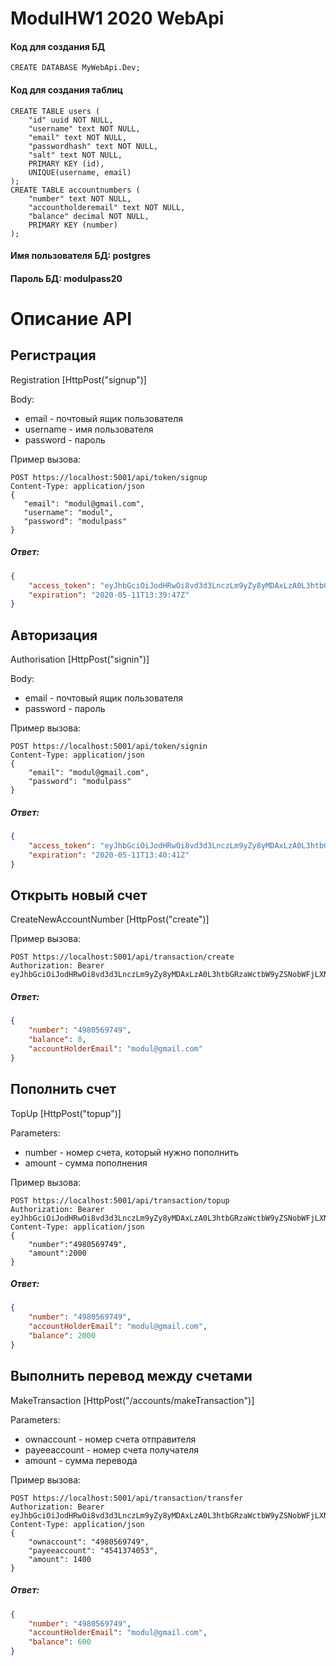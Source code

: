 # ModulHW1 2020 WebApi

#### Код для создания БД
    CREATE DATABASE MyWebApi.Dev;
#### Код для создания таблиц
    CREATE TABLE users (
        "id" uuid NOT NULL,
        "username" text NOT NULL,
        "email" text NOT NULL,
        "passwordhash" text NOT NULL,
        "salt" text NOT NULL,
        PRIMARY KEY (id),
        UNIQUE(username, email)
    );
    CREATE TABLE accountnumbers (
        "number" text NOT NULL,
        "accountholderemail" text NOT NULL,
        "balance" decimal NOT NULL,
        PRIMARY KEY (number)
    ); 
#### Имя пользователя БД: postgres
#### Пароль БД: modulpass20
# Описание API
## Регистрация 
Registration [HttpPost("signup")]

Body:
- email - почтовый ящик пользователя
- username - имя пользователя
- password - пароль

Пример вызова:
 ```
POST https://localhost:5001/api/token/signup
Content-Type: application/json
{
    "email": "modul@gmail.com",
    "username": "modul",
    "password": "modulpass"
}
```
##### Ответ:
```json
{
    "access_token": "eyJhbGciOiJodHRwOi8vd3d3LnczLm9yZy8yMDAxLzA0L3htbGRzaWctbW9yZSNobWFjLXNoYTI1NiIsInR5cCI6IkpXVCJ9.eyJzdWIiOiJtb2R1bEBnbWFpbC5jb20iLCJqdGkiOiJjYzliYmI4OS0yOWFjLTQzNDctOGJmOC02NzFlZjNiNTViNzkiLCJuYmYiOjE1ODkyMDQzODcsImV4cCI6MTU4OTIwNDM4NywiaXNzIjoibG9jYWxob3N0IiwiYXVkIjoibG9jYWxob3N0In0.jJBF-_GsiHJpxdw454JbMt_i6ZyftwkTkiBZjhflMhQ",
    "expiration": "2020-05-11T13:39:47Z"
}
```

## Авторизация 
Authorisation  [HttpPost("signin")]

Body:
- email - почтовый ящик пользователя
- password - пароль

Пример вызова:
```
POST https://localhost:5001/api/token/signin
Content-Type: application/json    
{
    "email": "modul@gmail.com",
    "password": "modulpass"
}
```
##### Ответ:
```json
{
    "access_token": "eyJhbGciOiJodHRwOi8vd3d3LnczLm9yZy8yMDAxLzA0L3htbGRzaWctbW9yZSNobWFjLXNoYTI1NiIsInR5cCI6IkpXVCJ9.eyJzdWIiOiJtb2R1bEBnbWFpbC5jb20iLCJqdGkiOiJhYzJjMzA5NC02MjlkLTQzYmYtODZjYS0zYmI5NDk1ZTllNjUiLCJuYmYiOjE1ODkyMDQ0NDEsImV4cCI6MTU4OTIwNDQ0MSwiaXNzIjoibG9jYWxob3N0IiwiYXVkIjoibG9jYWxob3N0In0.a2f7LX1Yjg8uYOOUgGKVhg7szRZwFAZlw02tCdKFkNI",
    "expiration": "2020-05-11T13:40:41Z"
}
```

## Открыть новый счет 
CreateNewAccountNumber [HttpPost("create")]

Пример вызова:
```
POST https://localhost:5001/api/transaction/create
Authorization: Bearer eyJhbGciOiJodHRwOi8vd3d3LnczLm9yZy8yMDAxLzA0L3htbGRzaWctbW9yZSNobWFjLXNoYTI1NiIsInR5cCI6IkpXVCJ9.eyJzdWIiOiJtb2R1bEBnbWFpbC5jb20iLCJqdGkiOiIzMjAwMmNkYS1kNmFhLTQxNzItOTBhMi1kOTg5YTFjMWIzYTYiLCJuYmYiOjE1ODkyMDQ3MzAsImV4cCI6MTU4OTIwNDczMCwiaXNzIjoibG9jYWxob3N0IiwiYXVkIjoibG9jYWxob3N0In0.lmq3qzrsNv5CuxJeoozPIXQaUglcFqVQVM9pJ61KsWQ
```
##### Ответ:
```json
{
    "number": "4980569749",
    "balance": 0,
    "accountHolderEmail": "modul@gmail.com"
}
```


## Пополнить счет 
TopUp [HttpPost("topup")]

Parameters:
- number - номер счета, который нужно пополнить
- amount - сумма пополнения 

Пример вызова:
```
POST https://localhost:5001/api/transaction/topup
Authorization: Bearer eyJhbGciOiJodHRwOi8vd3d3LnczLm9yZy8yMDAxLzA0L3htbGRzaWctbW9yZSNobWFjLXNoYTI1NiIsInR5cCI6IkpXVCJ9.eyJzdWIiOiJtb2R1bEBnbWFpbC5jb20iLCJqdGkiOiIzMjAwMmNkYS1kNmFhLTQxNzItOTBhMi1kOTg5YTFjMWIzYTYiLCJuYmYiOjE1ODkyMDQ3MzAsImV4cCI6MTU4OTIwNDczMCwiaXNzIjoibG9jYWxob3N0IiwiYXVkIjoibG9jYWxob3N0In0.lmq3qzrsNv5CuxJeoozPIXQaUglcFqVQVM9pJ61KsWQ
Content-Type: application/json    
{
	"number":"4980569749",
	"amount":2000
}
```
##### Ответ:
```json
{
    "number": "4980569749",
    "accountHolderEmail": "modul@gmail.com",
    "balance": 2000
}
```

## Выполнить перевод между счетами 
MakeTransaction [HttpPost("/accounts/makeTransaction")]

Parameters:
- ownaccount - номер счета отправителя
- payeeaccount - номер счета получателя
- amount - сумма перевода

Пример вызова:
```
POST https://localhost:5001/api/transaction/transfer
Authorization: Bearer eyJhbGciOiJodHRwOi8vd3d3LnczLm9yZy8yMDAxLzA0L3htbGRzaWctbW9yZSNobWFjLXNoYTI1NiIsInR5cCI6IkpXVCJ9.eyJzdWIiOiJtb2R1bEBnbWFpbC5jb20iLCJqdGkiOiJiNWVlNDVjYS1mMTQ2LTRhNzUtYTFlOC04YTkwOTE0OGJhY2MiLCJuYmYiOjE1ODkyMDUwOTYsImV4cCI6MTU4OTIwNTA5NiwiaXNzIjoibG9jYWxob3N0IiwiYXVkIjoibG9jYWxob3N0In0.u2vvl1DryzXM8MxnOJbQijFKUoftaPT_xaKENmhHTFQ
Content-Type: application/json    
{
    "ownaccount": "4980569749",
    "payeeaccount": "4541374053",
    "amount": 1400
} 
```
##### Ответ:
```json
{
    "number": "4980569749",
    "accountHolderEmail": "modul@gmail.com",
    "balance": 600
}
```

